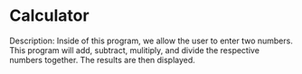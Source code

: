 # Calculator
Description:
Inside of this program, we allow the user to enter two numbers. 
This program will add, subtract, mulitiply, 
and divide the respective numbers together. 
The results are then displayed.
